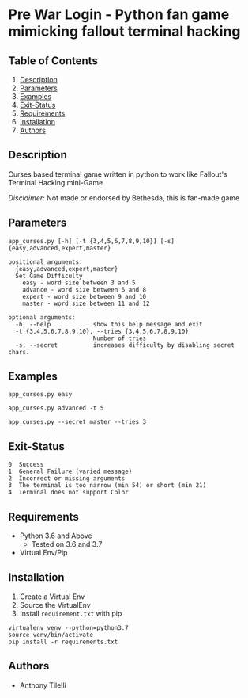 # Pre War Login - Python fan game mimicking fallout terminal hacking

## Table of Contents

1. [Description](#Description)
2. [Parameters](#Parameters)
3. [Examples](#Examples)
4. [Exit-Status](#Exit-Status)
5. [Requirements](#Requirements)
6. [Installation](#Installation)
7. [Authors](#Authors)

## Description

Curses based terminal game written in python to work like Fallout's Terminal Hacking mini-Game

_Disclaimer:_ Not made or endorsed by Bethesda, this is fan-made game

## Parameters

  ```shell
  app_curses.py [-h] [-t {3,4,5,6,7,8,9,10}] [-s] {easy,advanced,expert,master}

  positional arguments:
    {easy,advanced,expert,master}
    Set Game Difficulty
      easy - word size between 3 and 5
      advance - word size between 6 and 8
      expert - word size between 9 and 10
      master - word size between 11 and 12

  optional arguments:
    -h, --help            show this help message and exit
    -t {3,4,5,6,7,8,9,10}, --tries {3,4,5,6,7,8,9,10}
                          Number of tries
    -s, --secret          increases difficulty by disabling secret chars.
  ```

## Examples

`app_curses.py easy`

`app_curses.py advanced -t 5`

`app_curses.py --secret master --tries 3`

## Exit-Status

    0  Success
    1  General Failure (varied message)
    2  Incorrect or missing arguments
    3  The terminal is too narrow (min 54) or short (min 21)
    4  Terminal does not support Color

## Requirements

- Python 3.6 and Above
  - Tested on 3.6 and 3.7
- Virtual Env/Pip

## Installation

1. Create a Virtual Env
2. Source the VirtualEnv
3. Install `requirement.txt` with pip

```shell
virtualenv venv --python=python3.7
source venv/bin/activate
pip install -r requirements.txt
```

## Authors

- Anthony Tilelli

